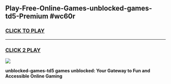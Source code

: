 
## Play-Free-Online-Games-unblocked-games-td5-Premium #wc60r
<h3>
<a href="https://premium.freeplayer.one?title=unblocked-games-td5&ref=8M">CLICK TO PLAY</a></h3>
<hr>

<h3>
<a href="https://premium.freeplayer.one?title=unblocked-games-td5&ref=8M">CLICK 2 PLAY</a>
  
</h3>

<a href="https://premium.freeplayer.one?title=unblocked-games-td5&ref=8M"><img src="https://clearcache.store/games.png"></a>


**unblocked-games-td5 games unblocked: Your Gateway to Fun and Accessible Online Gaming**
